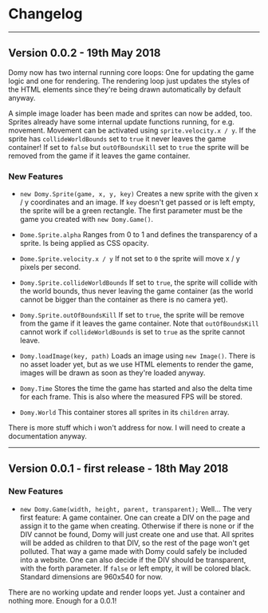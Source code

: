 # Changelog

---

## Version 0.0.2 - 19th May 2018

Domy now has two internal running core loops: One for updating the game logic and one for rendering. The rendering loop just updates the styles of the HTML elements since they're being drawn automatically by default anyway.

A simple image loader has been made and sprites can now be added, too. Sprites already have some internal update functions running, for e.g. movement. Movement can be activated using `sprite.velocity.x / y`. If the sprite has `collideWorldBounds` set to `true` it never leaves the game container! If set to `false` but `outOfBoundsKill` set to `true` the sprite will be removed from the game if it leaves the game container.

### New Features

* `new Domy.Sprite(game, x, y, key)` Creates a new sprite with the given x / y coordinates and an image. If `key` doesn't get passed or is left empty, the sprite will be a green rectangle. The first parameter must be the game you created with `new Domy.Game()`.

* `Dome.Sprite.alpha` Ranges from 0 to 1 and defines the transparency of a sprite. Is being applied as CSS opacity.

* `Dome.Sprite.velocity.x / y` If not set to `0` the sprite will move x / y pixels per second.

* `Domy.Sprite.collideWorldBounds` If set to `true`, the sprite will collide with the world bounds, thus never leaving the game container (as the world cannot be bigger than the container as there is no camera yet).

* `Domy.Sprite.outOfBoundsKill` If set to `true`, the sprite will be remove from the game if it leaves the game container. Note that `outOfBoundsKill` cannot work if `collideWorldBounds` is set to `true` as the sprite cannot leave.

* `Domy.loadImage(key, path)` Loads an image using `new Image()`. There is no asset loader yet, but as we use HTML elements to render the game, images will be drawn as soon as they're loaded anyway.

* `Domy.Time` Stores the time the game has started and also the delta time for each frame. This is also where the measured FPS will be stored.

* `Domy.World` This container stores all sprites in its `children` array.

There is more stuff which i won't address for now. I will need to create a documentation anyway.

---

## Version 0.0.1 - first release - 18th May 2018

### New Features

* `new Domy.Game(width, height, parent, transparent);` Well... The very first feature: A game container. One can create a DIV on the page and assign it to the game when creating. Otherwise if there is none or if the DIV cannot be found, Domy will just create one and use that. All sprites will be added as children to that DIV, so the rest of the page won't get polluted. That way a game made with Domy could safely be included into a website. One can also decide if the DIV should be transparent, with the forth parameter. If `false` or left empty, it will be colored black. Standard dimensions are 960x540 for now.

There are no working update and render loops yet. Just a container and nothing more. Enough for a 0.0.1!
